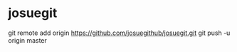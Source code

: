 josuegit
========
git remote add origin https://github.com/josuegithub/josuegit.git
git push -u origin master
